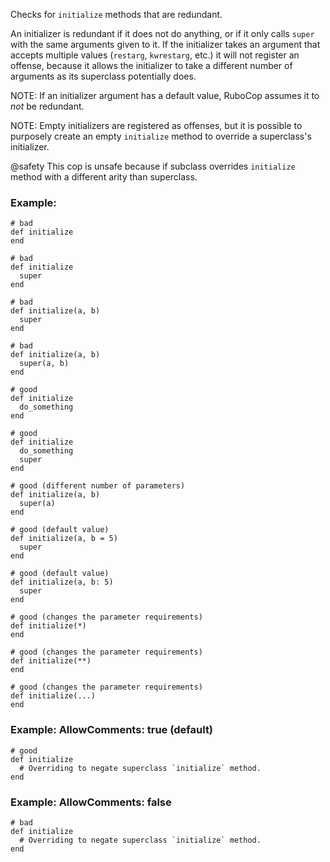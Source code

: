 Checks for `initialize` methods that are redundant.

An initializer is redundant if it does not do anything, or if it only
calls `super` with the same arguments given to it. If the initializer takes
an argument that accepts multiple values (`restarg`, `kwrestarg`, etc.) it
will not register an offense, because it allows the initializer to take a different
number of arguments as its superclass potentially does.

NOTE: If an initializer argument has a default value, RuboCop assumes it
to *not* be redundant.

NOTE: Empty initializers are registered as offenses, but it is possible
to purposely create an empty `initialize` method to override a superclass's
initializer.

@safety
    This cop is unsafe because if subclass overrides `initialize` method with
    a different arity than superclass.

### Example:
    # bad
    def initialize
    end

    # bad
    def initialize
      super
    end

    # bad
    def initialize(a, b)
      super
    end

    # bad
    def initialize(a, b)
      super(a, b)
    end

    # good
    def initialize
      do_something
    end

    # good
    def initialize
      do_something
      super
    end

    # good (different number of parameters)
    def initialize(a, b)
      super(a)
    end

    # good (default value)
    def initialize(a, b = 5)
      super
    end

    # good (default value)
    def initialize(a, b: 5)
      super
    end

    # good (changes the parameter requirements)
    def initialize(*)
    end

    # good (changes the parameter requirements)
    def initialize(**)
    end

    # good (changes the parameter requirements)
    def initialize(...)
    end

### Example: AllowComments: true (default)

    # good
    def initialize
      # Overriding to negate superclass `initialize` method.
    end

### Example: AllowComments: false

    # bad
    def initialize
      # Overriding to negate superclass `initialize` method.
    end
